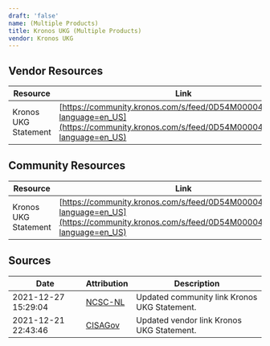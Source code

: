 ```yaml
---
draft: 'false'
name: (Multiple Products)
title: Kronos UKG (Multiple Products)
vendor: Kronos UKG
---
```


## Vendor Resources
| Resource | Link |
| --- | --- |
| Kronos UKG Statement | [https://community.kronos.com/s/feed/0D54M00004wJKHiSAO?language=en_US](https://community.kronos.com/s/feed/0D54M00004wJKHiSAO?language=en_US) |

## Community Resources
| Resource | Link |
| --- | --- |
| Kronos UKG Statement | [https://community.kronos.com/s/feed/0D54M00004wJKHiSAO?language=en_US](https://community.kronos.com/s/feed/0D54M00004wJKHiSAO?language=en_US) |


## Sources
| Date | Attribution | Description |
| --- | --- | --- |
| 2021-12-27 15:29:04 | [NCSC-NL](https://github.com/NCSC-NL/log4shell/blob/main/software/README.md) | Updated community link Kronos UKG Statement.  |
| 2021-12-21 22:43:46 | [CISAGov](https://raw.githubusercontent.com/cisagov/log4j-affected-db/develop/README.md) | Updated vendor link Kronos UKG Statement.  |
